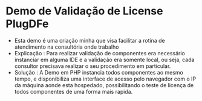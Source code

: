 # Demo de Validação de License PlugDFe

 - Esta demo é uma criação minha que visa facilitar a rotina de atendimento na consultória onde trabalho
 - Explicação : Para realizar validação de componentes era necessário instanciar em alguma IDE e a validação era somente local, ou seja, cada consultor precisava realizar o seu procedimento em particular.
 - Solução : A Demo em PHP instancia todos componentes ao mesmo tempo, e disponibiliza uma interface de acesso pelo navegador com o IP da máquina aonde esta hospedado, possibilitando o teste de licença de todos componentes de uma forma mais rapida.
